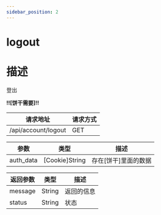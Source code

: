 ```yaml
---
sidebar_position: 2
---
```

# logout
# 描述

登出

**!!\[饼干需要\]!!**


| 请求地址 | 请求方式 |
| --- | --- |
| /api/account/logout | GET |


|参数|类型|描述|
|---|---|---|
|auth_data|\[Cookie\]String|存在\[饼干\]里面的数据|


|返回参数|类型|描述|
|---|---|---|
|message|String|返回的信息|
|status|String|状态|